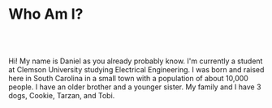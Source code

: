 <head>
    <title>About Me</title>
</head>

<body>
    <h1><strong>Who Am I?</strong></h1>
    <br /><br />
    <p>Hi! My name is Daniel as you already probably know. I'm currently a student at Clemson University studying
        Electrical Engineering. I was born and raised here in South Carolina in a small town with a population of about
        10,000 people. I have an older brother and a younger sister. My family and I have 3 dogs, Cookie, Tarzan, and
        Tobi.<be> </p>
</body>
